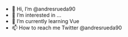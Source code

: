 - 👋 Hi, I’m @andresrueda90
- 👀 I’m interested in ...
- 🌱 I’m currently learning Vue
- 📫 How to reach me Twitter @andresrueda90

<!---
andresrueda90/andresrueda90 is a ✨ special ✨ repository because its `README.md` (this file) appears on your GitHub profile.
You can click the Preview link to take a look at your changes.
--->

